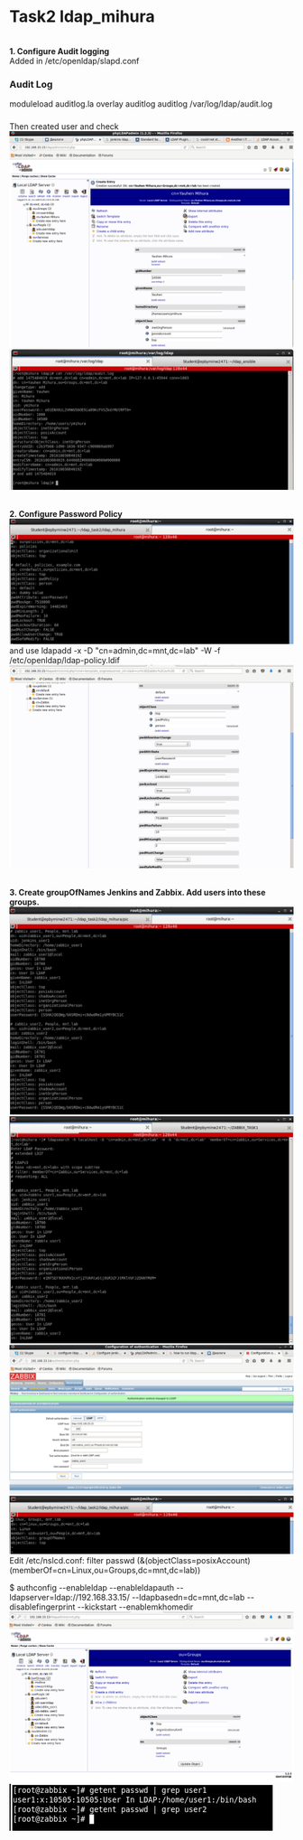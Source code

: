 # Task2 ldap_mihura

<br><b>1. Configure Audit logging</b></br>
Added in /etc/openldap/slapd.conf
### Audit Log
moduleload auditlog.la
overlay auditlog
auditlog /var/log/ldap/audit.log
###
Then created user and check
![imgs](pic/src_1_cu.png "imgs")
![imgs](pic/src_2_check_log.png "imgs")

<br><b>2. Configure Password Policy</b></br>
![imgs](pic/policy.png "imgs")
and use
ldapadd -x -D "cn=admin,dc=mnt,dc=lab" -W -f /etc/openldap/ldap-policy.ldif
![imgs](pic/policy2.png "imgs")

<br><b>3. Create groupOfNames Jenkins and Zabbix. Add users into these groups.</b></br>
![imgs](pic/src.png "imgs")
![imgs](pic/ldapsearch.png "imgs")
![imgs](pic/task3.png "imgs")
![imgs](pic/lin.png "imgs")
Edit /etc/nslcd.conf:
filter passwd (&(objectClass=posixAccount)(memberOf=cn=Linux,ou=Groups,dc=mnt,dc=lab))

$ authconfig --enableldap --enableldapauth --ldapserver=ldap://192.168.33.15/ --ldapbasedn=dc=mnt,dc=lab --disablefingerprint --kickstart --enablemkhomedir
![imgs](pic/end.png "imgs")
![imgs](pic/id.png "imgs")

